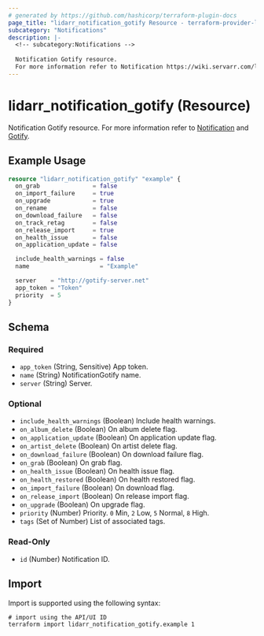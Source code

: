 ```yaml
---
# generated by https://github.com/hashicorp/terraform-plugin-docs
page_title: "lidarr_notification_gotify Resource - terraform-provider-lidarr"
subcategory: "Notifications"
description: |-
  <!-- subcategory:Notifications -->
  
  Notification Gotify resource.
  For more information refer to Notification https://wiki.servarr.com/lidarr/settings#connect and Gotify https://wiki.servarr.com/lidarr/supported#gotify.
---
```


# lidarr_notification_gotify (Resource)

<!-- subcategory:Notifications -->
Notification Gotify resource.
For more information refer to [Notification](https://wiki.servarr.com/lidarr/settings#connect) and [Gotify](https://wiki.servarr.com/lidarr/supported#gotify).

## Example Usage

```terraform
resource "lidarr_notification_gotify" "example" {
  on_grab               = false
  on_import_failure     = true
  on_upgrade            = true
  on_rename             = false
  on_download_failure   = false
  on_track_retag        = false
  on_release_import     = true
  on_health_issue       = false
  on_application_update = false

  include_health_warnings = false
  name                    = "Example"

  server    = "http://gotify-server.net"
  app_token = "Token"
  priority  = 5
}
```

<!-- schema generated by tfplugindocs -->
## Schema

### Required

- `app_token` (String, Sensitive) App token.
- `name` (String) NotificationGotify name.
- `server` (String) Server.

### Optional

- `include_health_warnings` (Boolean) Include health warnings.
- `on_album_delete` (Boolean) On album delete flag.
- `on_application_update` (Boolean) On application update flag.
- `on_artist_delete` (Boolean) On artist delete flag.
- `on_download_failure` (Boolean) On download failure flag.
- `on_grab` (Boolean) On grab flag.
- `on_health_issue` (Boolean) On health issue flag.
- `on_health_restored` (Boolean) On health restored flag.
- `on_import_failure` (Boolean) On download flag.
- `on_release_import` (Boolean) On release import flag.
- `on_upgrade` (Boolean) On upgrade flag.
- `priority` (Number) Priority. `0` Min, `2` Low, `5` Normal, `8` High.
- `tags` (Set of Number) List of associated tags.

### Read-Only

- `id` (Number) Notification ID.

## Import

Import is supported using the following syntax:

```shell
# import using the API/UI ID
terraform import lidarr_notification_gotify.example 1
```
